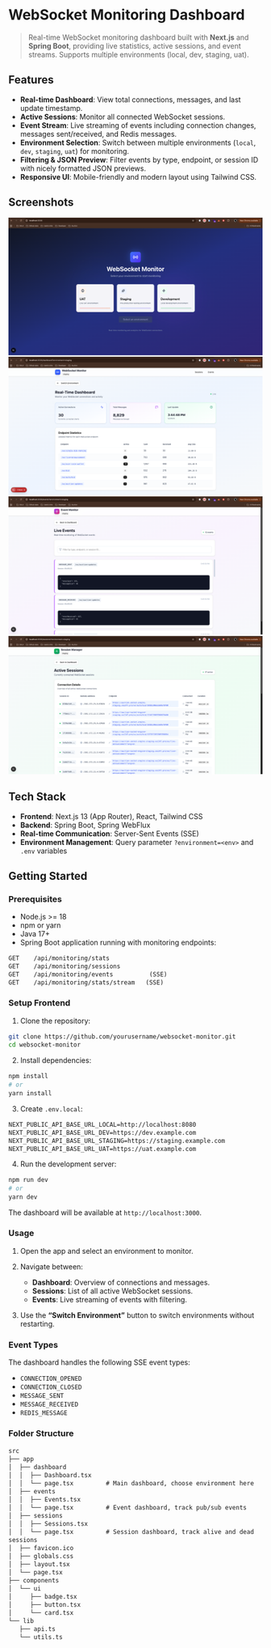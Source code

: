 # WebSocket Monitoring Dashboard

> Real-time WebSocket monitoring dashboard built with **Next.js** and **Spring Boot**, providing live statistics, active sessions, and event streams. Supports multiple environments (local, dev, staging, uat).

## Features

* **Real-time Dashboard**: View total connections, messages, and last update timestamp.
* **Active Sessions**: Monitor all connected WebSocket sessions.
* **Event Stream**: Live streaming of events including connection changes, messages sent/received, and Redis messages.
* **Environment Selection**: Switch between multiple environments (`local`, `dev`, `staging`, `uat`) for monitoring.
* **Filtering & JSON Preview**: Filter events by type, endpoint, or session ID with nicely formatted JSON previews.
* **Responsive UI**: Mobile-friendly and modern layout using Tailwind CSS.

## Screenshots

![Choose Env](docs/choose-env.png)
![Dashboard](docs/dashboard.png)
![Events](docs/events.png)
![Sessions](docs/sessions.png)

## Tech Stack

* **Frontend**: Next.js 13 (App Router), React, Tailwind CSS
* **Backend**: Spring Boot, Spring WebFlux
* **Real-time Communication**: Server-Sent Events (SSE)
* **Environment Management**: Query parameter `?environment=<env>` and `.env` variables

## Getting Started

### Prerequisites

* Node.js >= 18
* npm or yarn
* Java 17+
* Spring Boot application running with monitoring endpoints:

```
GET    /api/monitoring/stats
GET    /api/monitoring/sessions
GET    /api/monitoring/events          (SSE)
GET    /api/monitoring/stats/stream   (SSE)
```

### Setup Frontend

1. Clone the repository:

```bash
git clone https://github.com/yourusername/websocket-monitor.git
cd websocket-monitor
```

2. Install dependencies:

```bash
npm install
# or
yarn install
```

3. Create `.env.local`:

```env
NEXT_PUBLIC_API_BASE_URL_LOCAL=http://localhost:8080
NEXT_PUBLIC_API_BASE_URL_DEV=https://dev.example.com
NEXT_PUBLIC_API_BASE_URL_STAGING=https://staging.example.com
NEXT_PUBLIC_API_BASE_URL_UAT=https://uat.example.com
```

4. Run the development server:

```bash
npm run dev
# or
yarn dev
```

The dashboard will be available at `http://localhost:3000`.

### Usage

1. Open the app and select an environment to monitor.
2. Navigate between:

   * **Dashboard**: Overview of connections and messages.
   * **Sessions**: List of all active WebSocket sessions.
   * **Events**: Live streaming of events with filtering.
3. Use the **“Switch Environment”** button to switch environments without restarting.

### Event Types

The dashboard handles the following SSE event types:

* `CONNECTION_OPENED`
* `CONNECTION_CLOSED`
* `MESSAGE_SENT`
* `MESSAGE_RECEIVED`
* `REDIS_MESSAGE`

### Folder Structure

```
src
├── app
│  ├── dashboard
│  │  ├── Dashboard.tsx
│  │  └── page.tsx         # Main dashboard, choose environment here
│  ├── events
│  │  ├── Events.tsx
│  │  └── page.tsx         # Event dashboard, track pub/sub events
│  ├── sessions
│  │  ├── Sessions.tsx
│  │  └── page.tsx         # Session dashboard, track alive and dead sessions
│  ├── favicon.ico
│  ├── globals.css
│  ├── layout.tsx
│  └── page.tsx
├── components
│  └── ui
│     ├── badge.tsx
│     ├── button.tsx
│     └── card.tsx
└── lib
   ├── api.ts
   └── utils.ts
```